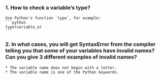 ### 1. How to check a variable’s type?

	Use Python's function `type`, for example:
	```python
	type(variable_a)
	```

### 2. In what cases, you will get SyntaxError from the compiler telling you that some of your variables have invalid names? Can you give 3 different examples of invalid names?
	
	* The variable name does not begin with a letter.
	* The variable name is one of the Python keywords.
